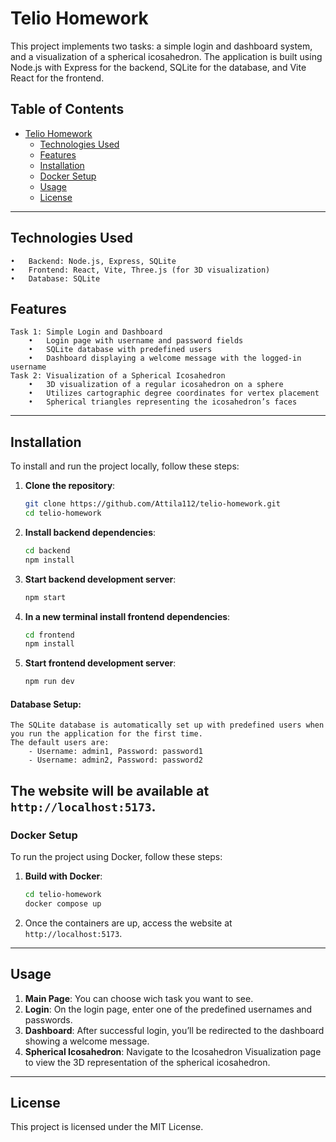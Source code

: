 # Telio Homework 

This project implements two tasks: a simple login and dashboard system, and a visualization of a spherical icosahedron. The application is built using Node.js with Express for the backend, SQLite for the database, and Vite React for the frontend.

## Table of Contents
- [Telio Homework](#telio-homework)
  - [Technologies Used](#technologies-used)
  - [Features](#features)
  - [Installation](#installation)
  - [Docker Setup](#docker-setup)
  - [Usage](#usage)
  - [License](#license)

---
## Technologies Used
	•	Backend: Node.js, Express, SQLite
	•	Frontend: React, Vite, Three.js (for 3D visualization)
	•	Database: SQLite

## Features

    Task 1: Simple Login and Dashboard
        •	Login page with username and password fields
        •	SQLite database with predefined users
        •	Dashboard displaying a welcome message with the logged-in username
    Task 2: Visualization of a Spherical Icosahedron
        •	3D visualization of a regular icosahedron on a sphere
        •	Utilizes cartographic degree coordinates for vertex placement
        •	Spherical triangles representing the icosahedron’s faces
---

## Installation

To install and run the project locally, follow these steps:

1. **Clone the repository**:
   ```bash
   git clone https://github.com/Attila112/telio-homework.git
   cd telio-homework 
    ```
2.  **Install backend dependencies**:
    ```bash    
    cd backend
    npm install
     ```
3.  **Start backend development server**:
    ```bash
    npm start
     ``` 
4.  **In a new terminal install frontend dependencies**:
    ```bash
    cd frontend
    npm install
    ```
5.  **Start frontend development server**:
    ```bash
    npm run dev
    ```
#### Database Setup:
    The SQLite database is automatically set up with predefined users when you run the application for the first time. 
    The default users are:
        - Username: admin1, Password: password1
        - Username: admin2, Password: password2


The website will be available at `http://localhost:5173`.
----------

### Docker Setup

To run the project using Docker, follow these steps:

1.  **Build with Docker**:
    ```bash
    cd telio-homework
    docker compose up
    ```
2.  Once the containers are up, access the website at `http://localhost:5173`.
    

----------
## Usage

1.  **Main Page**: You can choose wich task you want to see.
2.  **Login**: On the login page, enter one of the predefined usernames and passwords.
3.  **Dashboard**: After successful login, you’ll be redirected to the dashboard showing a welcome message.
4.  **Spherical Icosahedron**: Navigate to the Icosahedron Visualization page to view the 3D representation of the spherical icosahedron.

----------

## License
This project is licensed under the MIT License.

